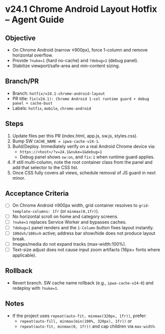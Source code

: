 # v24.1 Chrome Android Layout Hotfix – Agent Guide

## Objective

- On Chrome Android (narrow ≤900px), force 1-column and remove horizontal overflow.
- Provide `?nuke=1` (hard no-cache) and `?debug=1` (debug panel).
- Stabilize viewport/safe-area and min-content sizing.

## Branch/PR

- Branch: `hotfix/v24.1-chrome-android-layout`
- PR title: `fix(v24.1): Chrome Android 1-col runtime guard + debug panel + cache-bust`
- Labels: `hotfix`, `mobile`, `chrome-android`

## Steps

1. Update files per this PR (index.html, app.js, sw.js, styles.css).
2. Bump SW `CACHE_NAME = ipwa-cache-v24-1`.
3. Build/Deploy. Immediately verify on a real Android Chrome device via:
   - `https://<host>/?v=24.1&nuke=1&debug=1`
   - Debug panel shows `sw:on`, and `fix:1` when runtime guard applies.
4. If still multi-column, note the root container class from the panel and add that selector to the CSS list.
5. Once CSS fully covers all views, schedule removal of JS guard in next minor.

## Acceptance Criteria

- [ ] On Chrome Android ≤900px width, grid container resolves to `grid-template-columns: 1fr` (or `minmax(0,1fr)`).
- [ ] No horizontal scroll on home and category screens.
- [ ] `?nuke=1` replaces Service Worker and bypasses caches.
- [ ] `?debug=1` panel renders and the `1-Column` button fixes layout instantly.
- [ ] `100dvh/100svh` active; address bar show/hide does not produce layout break.
- [ ] Images/media do not expand tracks (max-width:100%).
- [ ] Text-size adjust does not cause input zoom artifacts (16px+ fonts where applicable).

## Rollback

- Revert branch. SW cache name rollback (e.g., `ipwa-cache-v24-0`) and redeploy with `?nuke=1`.

## Notes

- If the project uses `repeat(auto-fit, minmax(320px, 1fr))`, prefer:
  - `repeat(auto-fill, minmax(min(100%, 320px), 1fr))` or
  - `repeat(auto-fit, minmax(0, 1fr))` and cap children via `max-width`.
